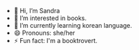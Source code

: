 - 👋 Hi, I’m Sandra
- 👀 I’m interested in books.
- 🌱 I’m currently learning korean language.
- 😄 Pronouns: she/her
- ⚡ Fun fact: I'm a booktrovert.

<!---
349130/349130 is a ✨ special ✨ repository because its `README.md` (this file) appears on your GitHub profile.
You can click the Preview link to take a look at your changes.
--->
